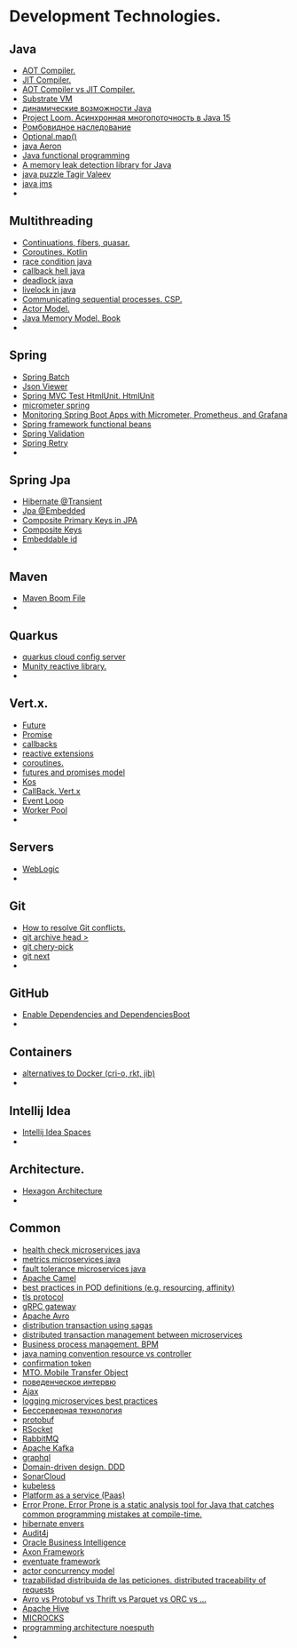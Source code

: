 # Development Technologies.

## Java
* [AOT Compiler.](https://www.google.com/search?newwindow=1&safe=active&sxsrf=ALeKk031V3ilfgWf2j-fVm5aWS8rcxtJ2w%3A1583922077104&ei=nbtoXuCBBoXDlwSGr6egBg&q=aot+compiler&oq=aot+compiler&gs_l=psy-ab.3..0i71l8.0.0..26370614...0.2..0.0.0.......0......gws-wiz.eY3szspa3cM&ved=0ahUKEwigxIfGmZLoAhWF4YUKHYbXCWQQ4dUDCAs&uact=5)
* [JIT Compiler.](https://www.google.com/search?newwindow=1&safe=active&sxsrf=ALeKk03JwtkS-Egkb4A2d84a8P08nYTh-w%3A1583948506133&ei=2iJpXprkB9ycjLsP-7udyAw&q=jit+compiler&oq=jit+compiler&gs_l=psy-ab.3..35i39j0i7i30l9.11112.12026..12549...0.2..0.131.1203.6j6......0....1..gws-wiz.......0i71.Q6cCH9_sx_w&ved=0ahUKEwiaubOA_JLoAhVcDmMBHftdB8kQ4dUDCAs&uact=5)
* [AOT Compiler vs JIT Compiler.](https://www.google.com/search?newwindow=1&safe=active&sxsrf=ALeKk03JwtkS-Egkb4A2d84a8P08nYTh-w%3A1583948506133&ei=2iJpXprkB9ycjLsP-7udyAw&q=aot+compiler+vs+jit+compiler&oq=aot+compiler+vs+jit+compiler&gs_l=psy-ab.12..0i71l8.0.0..30877...0.3..0.0.0.......0......gws-wiz.YCeXcXPRxNU&ved=0ahUKEwiaubOA_JLoAhVcDmMBHftdB8kQ4dUDCAs)
* [Substrate VM](https://www.google.com/search?newwindow=1&safe=active&sxsrf=ALeKk02OS2CUJMGNGoYMnJGcwmZRnt-fKA%3A1583948580511&ei=JCNpXpbsHofgUbG_uDA&q=Substrate+VM)
* [динамические возможности Java](https://www.google.com/search?newwindow=1&safe=active&sxsrf=ALeKk012YlgJrVkBxvJDvhwOUHgADtAtYA%3A1583922077113&ei=nbtoXr2uBtCKlwSB6KRo&q=%D0%B4%D0%B8%D0%BD%D0%B0%D0%BC%D0%B8%D1%87%D0%B5%D1%81%D0%BA%D0%B8%D0%B5+%D0%B2%D0%BE%D0%B7%D0%BC%D0%BE%D0%B6%D0%BD%D0%BE%D1%81%D1%82%D0%B8+Java&oq=%D0%B4%D0%B8%D0%BD%D0%B0%D0%BC%D0%B8%D1%87%D0%B5%D1%81%D0%BA%D0%B8%D0%B5+%D0%B2%D0%BE%D0%B7%D0%BC%D0%BE%D0%B6%D0%BD%D0%BE%D1%81%D1%82%D0%B8+Java&gs_l=psy-ab.12..0i71l8.0.0..26521073...0.2..0.0.0.......0......gws-wiz.FAf1Snzs7KA&ved=0ahUKEwj98IfGmZLoAhVQxYUKHQE0CQ0Q4dUDCAs)
* [Project Loom. Асинхронная многопоточность в Java 15]()
* [Ромбовидное наследование]()
* [Optional.map()]()
* [java Aeron]()
* [Java functional programming]()
* [A memory leak detection library for Java]()
* [java puzzle Tagir Valeev]()
* [java jms]()
* []()

## Multithreading
* [Continuations, fibers, quasar.]()
* [Coroutines. Kotlin]()
* [race condition java]()
* [callback hell java]()
* [deadlock java]()
* [livelock in java]()
* [Communicating sequential processes. CSP.]()
* [Actor Model.]()
* [Java Memory Model. Book]()
* []()

## Spring
* [Spring Batch]()
* [Json Viewer]()
* [Spring MVC Test HtmlUnit. HtmlUnit]()
* [micrometer spring]()
* [Monitoring Spring Boot Apps with Micrometer, Prometheus, and Grafana](https://stackabuse.com/monitoring-spring-boot-apps-with-micrometer-prometheus-and-grafana/)
* [Spring framework functional beans]()
* [Spring Validation]()
* [Spring Retry]()
* []()

## Spring Jpa
* [Hibernate @Transient]()
* [Jpa @Embedded]()
* [Composite Primary Keys in JPA]()
* [Composite Keys]()
* [Embeddable id]()  
* []()

## Maven
* [Maven Boom File]()
* []()

## Quarkus
* [quarkus cloud config server](https://www.google.com/search?newwindow=1&safe=active&sxsrf=ALeKk017tGDwHdVPYSjFJKnXJkEgptOiKQ%3A1583948304685&ei=ECJpXtO2KanKgwfK871I&q=quarkus+cloud+config+server&oq=quarkus+cloud+config+server&gs_l=psy-ab.3...1495.11031..11404...0.2..0.121.2436.11j13......0....1..gws-wiz.......0i71j35i39j0j0i22i30j0i333j0i203j35i305i39j0i7i30j0i8i7i30j0i13j0i13i30.tx08xE5fb_I&ved=0ahUKEwjT_qug-5LoAhUp5eAKHcp5DwkQ4dUDCAs&uact=5)
* [Munity reactive library.]()
* []()


## Vert.x.
* [Future]()
* [Promise]()
* [callbacks]() 
* [reactive extensions]() 
* [coroutines.]()
* [futures and promises model]()
* [Kos](https://skullabs.github.io/kos/)
* [CallBack. Vert.x]()
* [Event Loop]()
* [Worker Pool]()
* []()

## Servers
* [WebLogic](https://www.google.com/search?q=WebLogic&oq=WebLogic&aqs=chrome..69i57j69i65&sourceid=chrome&ie=UTF-8)
* []()

## Git
* [How to resolve Git conflicts.]()
* [git archive head >]()
* [git chery-pick]()
* [git next]()
* []()

## GitHub
* [Enable Dependencies and DependenciesBoot]()
* []()

## Containers
* [alternatives to Docker (cri-o, rkt, jib)]()
* []()

## Intellij Idea
* [Intellij Idea Spaces]()
* []()

## Architecture.
* [Hexagon Architecture]()
* []()

## Common
* [health check microservices java](https://www.google.com/search?q=health+check+microservices+java&newwindow=1&safe=active&sxsrf=ALeKk02rfmmOJkmi069K8pb_OJYes9NrdQ:1585329168679&source=lnms&sa=X&ved=0ahUKEwiMyM2vk7voAhXYAGMBHdjuCPIQ_AUICSgA&biw=2560&bih=1314&dpr=1)
* [metrics microservices java](https://www.google.com/search?q=metrics+microservices+java&newwindow=1&safe=active&hl=en-GB&sxsrf=ALeKk03cCJcSrLBfZjMuDklpKe_H4voKGQ:1585329261985&source=lnms&sa=X&ved=0ahUKEwil0ozck7voAhVVAWMBHd5RCv8Q_AUICSgA&biw=2560&bih=1314&dpr=1)
* [fault tolerance microservices java](https://www.google.com/search?q=fault+tolerance+microservices+java&newwindow=1&safe=active&hl=en-GB&sxsrf=ALeKk03VD2lskqqOgqlscvwHsUIbmT4zJw:1585329324060&source=lnms&sa=X&ved=0ahUKEwjRptn5k7voAhXr0eAKHbdPAtEQ_AUICSgA&biw=2560&bih=1314&dpr=1)
* [Apache Camel]()
* [best practices in POD definitions (e.g. resourcing, affinity)]()
* [tls protocol]()
* [gRPC gateway]()
* [Apache Avro]()
* [distribution transaction using sagas]()
* [distributed transaction management between microservices]()
* [Business process management. BPM]()
* [java naming convention resource vs controller]()
* [confirmation token]()
* [MTO. Mobile Transfer Object]()
* [поведенческое интервю]()
* [Ajax]()
* [logging microservices best practices](https://www.google.com/search?q=logging+microservices+best+practices&oq=loging+microservices&aqs=chrome.2.69i57j0l7.13959j0j7&sourceid=chrome&ie=UTF-8)
* [Бессерверная технология](https://aws.amazon.com/ru/serverless/)
* [protobuf](https://www.google.com/search?q=protobuf&oq=protobuf&aqs=chrome..69i57j0l7.3050j0j7&sourceid=chrome&ie=UTF-8)
* [RSocket]()
* [RabbitMQ]()
* [Apache Kafka]()
* [graphql](https://www.google.com/search?newwindow=1&safe=active&sxsrf=ALeKk02UfiSsZdp1_m8FqJIzxHofWWQXjg%3A1591699714337&ei=AmnfXuKHFIm8a4vPs-gK&q=graphql&oq=graphql&gs_lcp=CgZwc3ktYWIQAzIECCMQJzIECCMQJzICCAAyBwgAEBQQhwIyBwgAEBQQhwIyAggAMgIIADICCAAyAggAMgIIADoECAAQR1DxE1ikJGCyKWgAcAF4AIABaogBxgmSAQQxNC4xmAEAoAEBqgEHZ3dzLXdpeg&sclient=psy-ab&ved=0ahUKEwjikL_Ax_TpAhUJ3hoKHYvnDK0Q4dUDCAw&uact=5)
* [Domain-driven design. DDD](https://www.google.com/search?q=DDD&oq=DDD&aqs=chrome..69i57j69i65&sourceid=chrome&ie=UTF-8)
* [SonarCloud]()
* [kubeless]()
* [Platform as a service (Paas)]()
* [Error Prone. Error Prone is a static analysis tool for Java that catches common programming mistakes at compile-time.]()
* [hibernate envers]()
* [Audit4j]()
* [Oracle Business Intelligence]()
* [Axon Framework]()
* [eventuate framework]()
* [actor concurrency model]()
* [trazabilidad distribuida de las peticiones. distributed traceability of requests]()
* [Avro vs Protobuf vs Thrift vs Parquet vs ORC vs ...]()
* [Apache Hive]()
* [MICROCKS](https://microcks.io/)
* [programming architecture noesputh]()
* []()






